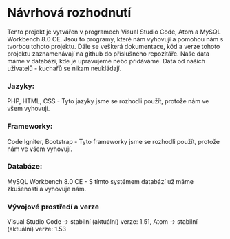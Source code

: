 # Návrhová rozhodnutí

Tento projekt je vytvářen v programech Visual Studio Code, Atom a MySQL Workbench 8.0 CE. Jsou to programy, které nám vyhovují a pomohou nám s tvorbou tohoto projektu. Dále se veškerá dokumentace, kód a verze tohoto projektu zaznamenávají na github do příslušného repozitáře. Naše data máme v databázi, kde je upravujeme nebo přidáváme. Data od našich uživatelů - kuchařů se nikam neukládají.

### Jazyky:
PHP, HTML, CSS - Tyto jazyky jsme se rozhodli použít, protože nám ve všem vyhovují.

### Frameworky:
Code Igniter, Bootstrap - Tyto frameworky jsme se rozhodli použít, protože nám ve všem vyhovují.

### Databáze:
MySQL Workbench 8.0 CE - S tímto systémem databází už máme zkušenosti a vyhovuje nám.

### Vývojové prostředí a verze 
Visual Studio Code -> stabilní (aktuální) verze: 1.51, Atom -> stabilní (aktuální) verze: 1.53
